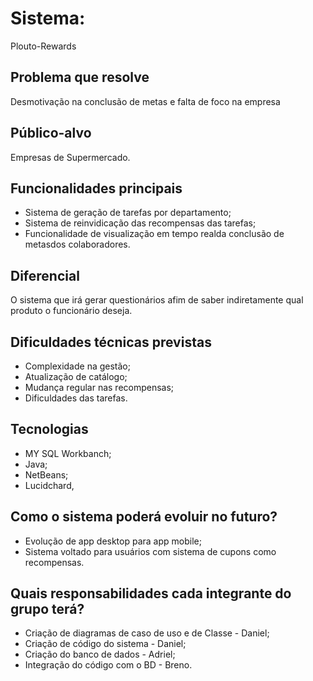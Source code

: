 # Sistema:
Plouto-Rewards
## Problema que resolve
Desmotivação na conclusão de metas e falta de foco na empresa
## Público-alvo
Empresas de Supermercado.
## Funcionalidades principais
- Sistema de geração de tarefas por departamento;
- Sistema de reinvidicação das recompensas das tarefas;
- Funcionalidade de visualização em tempo realda conclusão de metasdos colaboradores.
## Diferencial
O sistema que irá gerar questionários afim de saber indiretamente qual produto o funcionário deseja.
## Dificuldades técnicas previstas
- Complexidade na gestão; 
- Atualização de catálogo; 
- Mudança regular nas recompensas;
 - Dificuldades das tarefas.
## Tecnologias
- MY SQL Workbanch;
- Java;
- NetBeans;
- Lucidchard,
## Como o sistema poderá evoluir no futuro?
- Evolução de app desktop para app mobile;
- Sistema voltado para usuários com sistema de cupons como recompensas.
## Quais responsabilidades cada integrante do grupo terá?
- Criação de diagramas de caso de uso e de Classe - Daniel;
- Criação de código do sistema - Daniel;
- Criação do banco de dados - Adriel;
- Integração do código com o BD - Breno.
